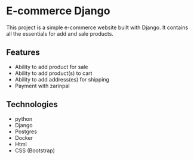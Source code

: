 
# E-commerce Django

This project is a simple e-commerce website built with Django. It contains all the essentials for add and sale products.

## Features
- Ability to add product for sale
- Ability to add product(s) to cart
- Ability to add address(es) for shipping
- Payment with zarinpal


## Technologies
- python
- Django
- Postgres
- Docker
- Html
- CSS (Bootstrap)